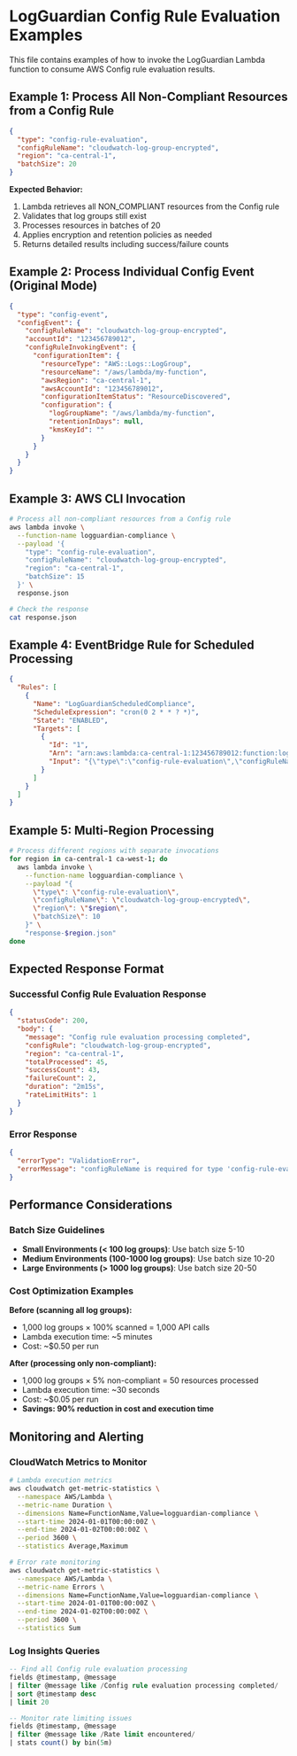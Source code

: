 # LogGuardian Config Rule Evaluation Examples

This file contains examples of how to invoke the LogGuardian Lambda function to consume AWS Config rule evaluation results.

## Example 1: Process All Non-Compliant Resources from a Config Rule

```json
{
  "type": "config-rule-evaluation",
  "configRuleName": "cloudwatch-log-group-encrypted",
  "region": "ca-central-1",
  "batchSize": 20
}
```

**Expected Behavior:**
1. Lambda retrieves all NON_COMPLIANT resources from the Config rule
2. Validates that log groups still exist
3. Processes resources in batches of 20
4. Applies encryption and retention policies as needed
5. Returns detailed results including success/failure counts

## Example 2: Process Individual Config Event (Original Mode)

```json
{
  "type": "config-event",
  "configEvent": {
    "configRuleName": "cloudwatch-log-group-encrypted",
    "accountId": "123456789012",
    "configRuleInvokingEvent": {
      "configurationItem": {
        "resourceType": "AWS::Logs::LogGroup",
        "resourceName": "/aws/lambda/my-function",
        "awsRegion": "ca-central-1",
        "awsAccountId": "123456789012",
        "configurationItemStatus": "ResourceDiscovered",
        "configuration": {
          "logGroupName": "/aws/lambda/my-function",
          "retentionInDays": null,
          "kmsKeyId": ""
        }
      }
    }
  }
}
```

## Example 3: AWS CLI Invocation

```bash
# Process all non-compliant resources from a Config rule
aws lambda invoke \
  --function-name logguardian-compliance \
  --payload '{
    "type": "config-rule-evaluation",
    "configRuleName": "cloudwatch-log-group-encrypted",
    "region": "ca-central-1",
    "batchSize": 15
  }' \
  response.json

# Check the response
cat response.json
```

## Example 4: EventBridge Rule for Scheduled Processing

```json
{
  "Rules": [
    {
      "Name": "LogGuardianScheduledCompliance",
      "ScheduleExpression": "cron(0 2 * * ? *)",
      "State": "ENABLED",
      "Targets": [
        {
          "Id": "1",
          "Arn": "arn:aws:lambda:ca-central-1:123456789012:function:logguardian-compliance",
          "Input": "{\"type\":\"config-rule-evaluation\",\"configRuleName\":\"cloudwatch-log-group-encrypted\",\"region\":\"ca-central-1\",\"batchSize\":25}"
        }
      ]
    }
  ]
}
```

## Example 5: Multi-Region Processing

```bash
# Process different regions with separate invocations
for region in ca-central-1 ca-west-1; do
  aws lambda invoke \
    --function-name logguardian-compliance \
    --payload "{
      \"type\": \"config-rule-evaluation\",
      \"configRuleName\": \"cloudwatch-log-group-encrypted\",
      \"region\": \"$region\",
      \"batchSize\": 10
    }" \
    "response-$region.json"
done
```

## Expected Response Format

### Successful Config Rule Evaluation Response

```json
{
  "statusCode": 200,
  "body": {
    "message": "Config rule evaluation processing completed",
    "configRule": "cloudwatch-log-group-encrypted",
    "region": "ca-central-1",
    "totalProcessed": 45,
    "successCount": 43,
    "failureCount": 2,
    "duration": "2m15s",
    "rateLimitHits": 1
  }
}
```

### Error Response

```json
{
  "errorType": "ValidationError",
  "errorMessage": "configRuleName is required for type 'config-rule-evaluation'"
}
```

## Performance Considerations

### Batch Size Guidelines

- **Small Environments (< 100 log groups)**: Use batch size 5-10
- **Medium Environments (100-1000 log groups)**: Use batch size 10-20  
- **Large Environments (> 1000 log groups)**: Use batch size 20-50

### Cost Optimization Examples

**Before (scanning all log groups):**
- 1,000 log groups × 100% scanned = 1,000 API calls
- Lambda execution time: ~5 minutes
- Cost: ~$0.50 per run

**After (processing only non-compliant):**
- 1,000 log groups × 5% non-compliant = 50 resources processed
- Lambda execution time: ~30 seconds
- Cost: ~$0.05 per run
- **Savings: 90% reduction in cost and execution time**

## Monitoring and Alerting

### CloudWatch Metrics to Monitor

```bash
# Lambda execution metrics
aws cloudwatch get-metric-statistics \
  --namespace AWS/Lambda \
  --metric-name Duration \
  --dimensions Name=FunctionName,Value=logguardian-compliance \
  --start-time 2024-01-01T00:00:00Z \
  --end-time 2024-01-02T00:00:00Z \
  --period 3600 \
  --statistics Average,Maximum

# Error rate monitoring  
aws cloudwatch get-metric-statistics \
  --namespace AWS/Lambda \
  --metric-name Errors \
  --dimensions Name=FunctionName,Value=logguardian-compliance \
  --start-time 2024-01-01T00:00:00Z \
  --end-time 2024-01-02T00:00:00Z \
  --period 3600 \
  --statistics Sum
```

### Log Insights Queries

```sql
-- Find all Config rule evaluation processing
fields @timestamp, @message
| filter @message like /Config rule evaluation processing completed/
| sort @timestamp desc
| limit 20

-- Monitor rate limiting issues
fields @timestamp, @message
| filter @message like /Rate limit encountered/
| stats count() by bin(5m)
```
